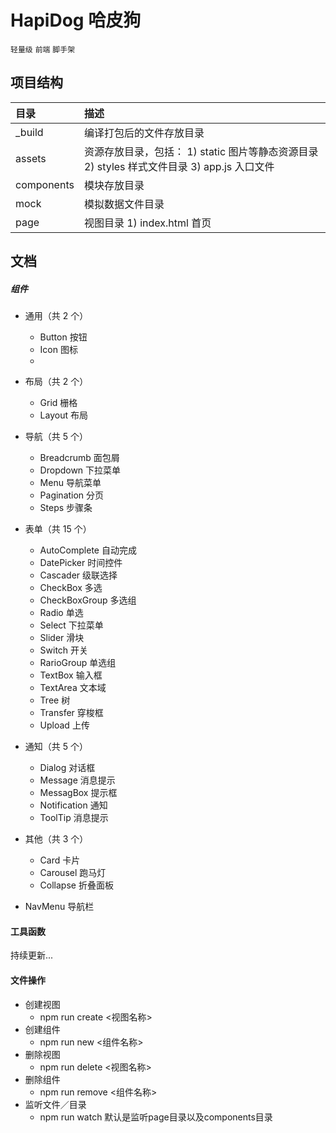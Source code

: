 HapiDog 哈皮狗
============
`轻量级` `前端` `脚手架`
## 项目结构
| 目录 | 描述 |
|:-|:-|
| _build | 编译打包后的文件存放目录 |
| assets | 资源存放目录，包括：  1) static 图片等静态资源目录   2) styles 样式文件目录   3) app.js 入口文件 |
| components | 模块存放目录 |
| mock | 模拟数据文件目录 |
| page | 视图目录   1) index.html 首页 |
    
## 文档
##### 组件
- 通用（共 2 个）
    - Button 按钮
    - Icon 图标
    - 
- 布局（共 2 个）
    - Grid 栅格
    - Layout 布局
- 导航（共 5 个）
    - Breadcrumb 面包屑
    - Dropdown 下拉菜单
    - Menu 导航菜单
    - Pagination 分页
    - Steps 步骤条
- 表单（共 15 个）
    - AutoComplete 自动完成
    - DatePicker 时间控件
    - Cascader 级联选择
    - CheckBox 多选
    - CheckBoxGroup 多选组
    - Radio 单选
    - Select 下拉菜单
    - Slider 滑块
    - Switch 开关
    - RarioGroup 单选组
    - TextBox 输入框
    - TextArea 文本域
    - Tree 树
    - Transfer 穿梭框
    - Upload 上传
- 通知（共 5 个）
    - Dialog 对话框
    - Message 消息提示
    - MessagBox 提示框
    - Notification 通知
    - ToolTip 消息提示

- 其他（共 3 个）
    - Card 卡片
    - Carousel 跑马灯
    - Collapse 折叠面板
- NavMenu 导航栏
#### 工具函数
持续更新...
#### 文件操作
- 创建视图 
    - npm run create <视图名称>
- 创建组件 
    - npm run new <组件名称>
- 删除视图 
    - npm run delete <视图名称>
- 删除组件 
    - npm run remove <组件名称>
- 监听文件／目录
    - npm run watch 默认是监听page目录以及components目录